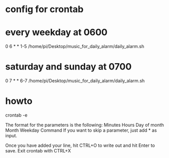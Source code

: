 # config for crontab

# every weekday at 0600
0 6 * * 1-5 /home/pi/Desktop/music_for_daily_alarm/daily_alarm.sh
# saturday and sunday at 0700
0 7 * * 6-7 /home/pi/Desktop/music_for_daily_alarm/daily_alarm.sh

# howto

crontab -e

The format for the parameters is the following:
Minutes Hours Day of month Month Weekday Command
If you want to skip a parameter, just add * as input.


Once you have added your line, hit CTRL+O to write out and hit Enter to save.
Exit crontab with CTRL+X